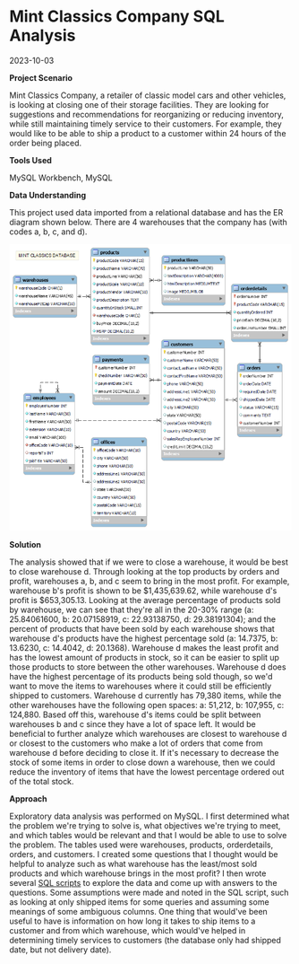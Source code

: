 Mint Classics Company SQL Analysis
=============================================
2023-10-03

**Project Scenario**

Mint Classics Company, a retailer of classic model cars and other vehicles, is looking at closing one of their storage facilities. They are looking for suggestions and recommendations for reorganizing or reducing inventory, while still maintaining timely service to their customers. For example, they would like to be able to ship a product to a customer within 24 hours of the order being placed.

**Tools Used**

MySQL Workbench, MySQL

**Data Understanding**

This project used data imported from a relational database and has the ER diagram shown below. There are 4 warehouses that the company has (with codes a, b, c, and d).

![](data/MintClassicsDataModel.png)

**Solution**

The analysis showed that if we were to close a warehouse, it would be best to close warehouse d. Through looking at the top products by orders and profit, warehouses a, b, and c seem to bring in the most profit. For example, warehouse b's profit is shown to be $1,435,639.62, while warehouse d's profit is $653,305.13. Looking at the average percentage of products sold by warehouse, we can see that they're all in the 20-30% range (a: 25.84061600, b: 20.07158919, c: 22.93138750, d:	29.38191304); and the percent of products that have been sold by each warehouse shows that warehouse d's products have the highest percentage sold (a: 14.7375, b: 13.6230, c: 14.4042, d: 20.1368). Warehouse d makes the least profit and has the lowest amount of products in stock, so it can be easier to split up those products to store between the other warehouses. Warehouse d does have the highest percentage of its products being sold though, so we'd want to move the items to warehouses where it could still be efficiently shipped to customers. Warehouse d currently has 79,380 items, while the other warehouses have the following open spaces: a: 51,212, b: 107,955, c: 124,880. Based off this, warehouse d's items could be split between warehouses b and c since they have a lot of space left. It would be beneficial to further analyze which warehouses are closest to warehouse d or closest to the customers who make a lot of orders that come from warehouse d before deciding to close it. If it's necessary to decrease the stock of some items in order to close down a warehouse, then we could reduce the inventory of items that have the lowest percentage ordered out of the total stock.

**Approach**

Exploratory data analysis was performed on MySQL. I first determined what the problem we're trying to solve is, what objectives we're trying to meet, and which tables would be relevant and that I would be able to use to solve the problem. The tables used were warehouses, products, orderdetails, orders, and customers. I created some questions that I thought would be helpful to analyze such as what warehouse has the least/most sold products and which warehouse brings in the most profit? I then wrote several [SQL scripts](mintclassics_script.sql) to explore the data and come up with answers to the questions. Some assumptions were made and noted in the SQL script, such as looking at only shipped items for some queries and assuming some meanings of some ambiguous columns. One thing that would've been useful to have is information on how long it takes to ship items to a customer and from which warehouse, which would've helped in determining timely services to customers (the database only had shipped date, but not delivery date). 
